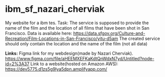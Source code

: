 # ibm_sf_nazari_cherviak
My website for a ibm tes.
Task:
The service is supposed to provide the name of the film and the location of all films that have been shot in San Francisco.
Data is available here: https://data.sfgov.org/Culture-and-Recreation/Film-Locations-in-San-Francisco/yitu-d5am
The created service should only contain the location and the name of the film (not all data)



<b>Links:</b>
Figma link for my webdesign(made by Nazari Cherviak).
https://www.figma.com/file/aHEEMXEFKaKdtQnWdxN7yd/Untitled?node-id=2%3A37
Link to a website(hosted on Amazon AWS): https://dev5775.d1zs5g9lya5dpn.amplifyapp.com/
